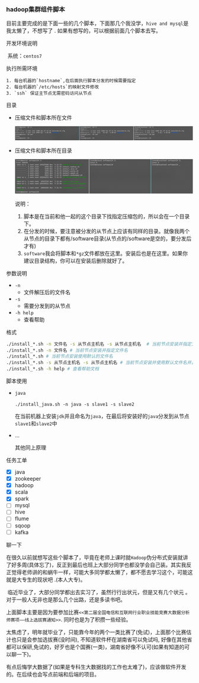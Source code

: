 ### hadoop集群组件脚本



目前主要完成的是下面一些的几个脚本，下面那几个我没学，`hive and mysql`是我太懒了，不想写了 . 如果有想写的，可以根据前面几个脚本去写。

开发环境说明

​	系统：`centos7`

执行所需环境

 	1. 每台机器的`hostname`,在后面执行脚本分发的时候需要指定
 	2. 每台机器的`/etc/hosts`的映射文件修改
 	3. `ssh` 保证主节点无需密码访问从节点

目录

 - 压缩文件和脚本所在文件

   ![](https://github.com/MGboyNew/hadoop-shell-script/blob/main/images/%E7%9B%AE%E5%BD%951.png)

- 压缩文件和脚本所在目录

  ![](https://github.com/MGboyNew/hadoop-shell-script/blob/main/images/%E7%9B%AE%E5%BD%952.png)

  说明：

  	1.  脚本是在当前和他一起的这个目录下找指定压缩包的，所以会在一个目录下。
  	2.  在分发的时候，要注意被分发的从节点上应该有同样的目录。就像我两个从节点的目录下都有/software目录(从节点的/software是空的，要分发后才有)
  	3. `software`我会将脚本和`*gz`文件都放在这里。安装后也是在这里。如果你建议目录结构，你可以在安装后删除就好了。

参数说明

 - `-n`
   	- 文件解压后的文件名
 - `-s`
   	- 需要分发到的从节点
 - `-h help`
    - 查看帮助

格式

```bash
./install_*.sh -n 文件名 -s 从节点主机名 -s 从节点主机名  # 当前节点安装并指定文件名并且分发
./install_*.sh -n 文件名 # 当前节点安装并指定文件名
./install_*.sh # 当前节点安装使用默认的文件名
./install_*.sh -s 从节点主机名 -s 从节点主机名 # 当前节点安装并使用默认文件名并且分发
./install_*.sh -h help # 查看帮助文档
```

脚本使用

- `java`

  ```
  ./install_java.sh -n java -s slave1 -s slave2
  ```

  在当前机器上安装`jdk`并且命名为`java`，在最后将安装好的`java`分发到从节点`slave1`和`slave2`中

- ...

  其他同上原理

任务工单

- [x] java
- [x] zookeeper
- [x] hadoop
- [x] scala
- [x] spark
- [ ] mysql
- [ ] hive
- [ ] flume
- [ ] sqoop
- [ ] kafka

聊一下

​	在很久以前就想写这些个脚本了，毕竟在老师上课时就`Hadoop`伪分布式安装就讲了好多周(具体忘了)，反正到最后也班上大部分同学也都没学会自己装。其实我反正觉得老师讲的和蜗牛一样，可能大多同学都太懒了，都不愿去学习这个，可能这就是大专生的现状吧 .(本人大专)。

​	临近毕业了，大部分同学都出去实习了，虽然行行出状元，但是又有几个状元 。对于一般人无非也是那么几个出路，还是多读书吧。

​	上面脚本主要是因为要参加比赛`<<第二届全国电信和互联网行业职业技能竞赛大数据分析师赛项——线上选拔赛通知>>`. 同时也是为了积攒一些经验。

​	太焦虑了，明年就毕业了，只能靠今年的两个一类比赛了(免试)，上面那个比赛估计也只是会参加选拔赛(没时间), 不知道软件杯在湖南省可以免试吗, 好像在其他省都可以保研,免试的，好歹也是个国赛(一类)，湖南省好像不认可(如果有知道的可以聊一下)。

​	有点后悔学大数据了(如果是专科生大数据找的工作也太难了)，应该做软件开发的。在后续也会写点前端和后端的项目。
